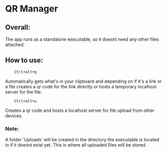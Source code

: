 # QR Manager
##	Overall:
The app runs as a standalone executable, so it doesnt need any other files attached.

## How to use:
		Ctrl+alt+q
Automatically gets what's in your clipboard and depending on if it's a link or a file creates a qr code for the link directly or hosts a temporary localhost server for the file.

		Ctrl+alt+u
Creates a qr code and hosts a localhost server for file upload from other devices.
### Note:

A folder 'Uploads' will be created in the directory the executable is located in if it doesnt exist yet. This is where all uploaded files will be stored.

